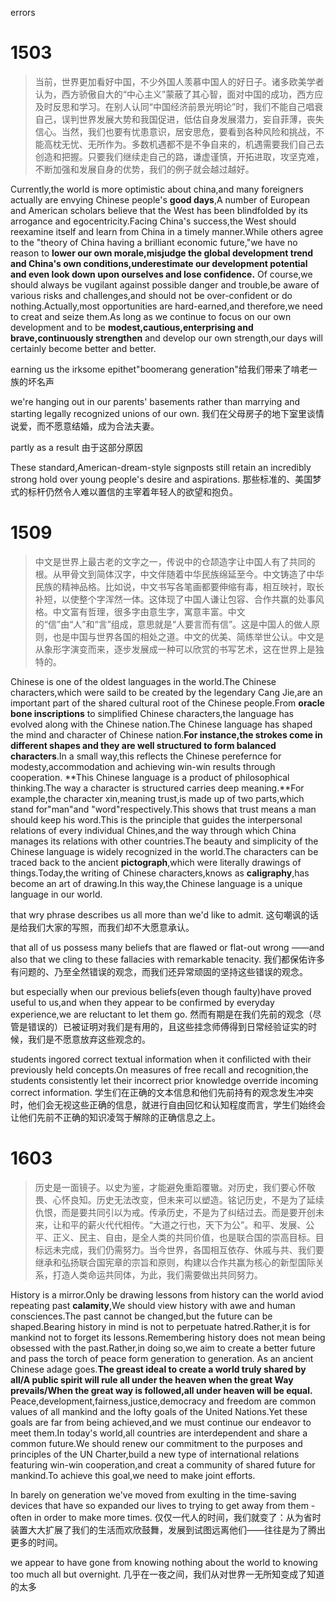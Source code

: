 errors

# 1503
> 当前，世界更加看好中国，不少外国人羡慕中国人的好日子。诸多欧美学者认为，西方骄傲自大的“中心主义”蒙蔽了其心智，面对中国的成功，西方应及时反思和学习。在别人认同“中国经济前景光明论”时，我们不能自己唱衰自己，误判世界发展大势和我国促进，低估自身发展潜力，妄自菲薄，丧失信心。当然，我们也要有忧患意识，居安思危，要看到各种风险和挑战，不能高枕无忧、无所作为。多数机遇都不是不争自来的，机遇需要我们自己去创造和把握。只要我们继续走自己的路，谦虚谨慎，开拓进取，攻坚克难，不断加强和发展自身的优势，我们的例子就会越过越好。

Currently,the world is more optimistic about china,and many foreigners actually are envying Chinese people's **good days**,A number of European and American scholars believe that the West has been blindfolded by its arrogance and egocentricity.Facing China's success,the West should reexamine itself and learn from China in a timely manner.While others agree to the "theory of China having a brilliant economic future,"we have no reason to **lower our own morale,misjudge the global development trend and China's own conditions,underestimate our development potential and even look down upon ourselves and lose confidence.**
Of course,we should always be vugilant against possible danger and trouble,be aware of various risks and challenges,and should not be over-confident or do nothing.Actually,most opportunities are hard-earned,and therefore,we need to creat and seize them.As long as we continue to focus on our own development and to be **modest,cautious,enterprising and brave,continuously strengthen** and develop our own strength,our days will certainly become better and better.

earning us the irksome epithet"boomerang generation"给我们带来了啃老一族的坏名声

we're hanging out in our parents' basements rather than marrying and starting legally recognized unions of our own.
我们在父母房子的地下室里谈情说爱，而不愿意结婚，成为合法夫妻。

partly as a result 由于这部分原因

These standard,American-dream-style signposts still retain an incredibly strong hold over young people's desire and aspirations.
那些标准的、美国梦式的标杆仍然令人难以置信的主宰着年轻人的欲望和抱负。

# 1509
> 中文是世界上最古老的文字之一，传说中的仓颉造字让中国人有了共同的根。从甲骨文到简体汉字，中文伴随着中华民族绵延至今。中文铸造了中华民族的精神品格。比如说，中文书写各笔画都要伸缩有毒，相互映衬，取长补短，以使整个字浑然一体。这体现了中国人谦让包容、合作共赢的处事风格。中文富有哲理，很多字由意生字，寓意丰富。中文的“信”由“人”和“言”组成，意思就是“人要言而有信”。这是中国人的做人原则，也是中国与世界各国的相处之道。中文的优美、简练举世公认。中文是从象形字演变而来，逐步发展成一种可以欣赏的书写艺术，这在世界上是独特的。

Chinese is one of the oldest languages in the world.The Chinese characters,which were saild to be created by the legendary Cang Jie,are an important part of the shared cultural root of the Chinese people.From **oracle bone inscriptions** to simplified Chinese characters,the language has evolved along with the Chinese nation.The Chinese language has shaped the mind and character of Chinese nation.**For instance,the strokes come in different shapes and they are well structured to form balanced characters**.In a small way,this reflects the Chinese perefernce for modesty,accommodation and achieving win-win results through cooperation.
**This Chinese language is a product of philosophical thinking.The way a character is structured carries deep meaning.**For example,the character xin,meaning trust,is made up of two parts,which stand for"man"and "word"respectively.This shows that trust means a man should keep his word.This is the principle that guides the interpersonal relations of every individual Chines,and the way through which China manages its relations with other countries.The beauty and simplicity of the Chinese language is widely recognized in the world.The characters can be traced back to the ancient **pictograph**,which were literally drawings of things.Today,the writing of Chinese characters,knows as **caligraphy**,has become an art of drawing.In this way,the Chinese language is a unique language in our world.

that wry phrase describes us all more than we'd like to admit.
这句嘲讽的话是给我们大家的写照，而我们却不大愿意承认。

that all of us possess many beliefs that are flawed or flat-out wrong ——and also that we cling to these fallacies with remarkable tenacity.
我们都保佑许多有问题的、乃至全然错误的观念，而我们还异常顽固的坚持这些错误的观念。

but especially when our previous beliefs(even though faulty)have proved useful to us,and when they appear to be confirmed by everyday experience,we are reluctant to let them go.
然而有期是在我们先前的观念（尽管是错误的）已被证明对我们是有用的，且这些挂念师傅得到日常经验证实的时候，我们是不愿意放弃这些观念的。

students ingored correct textual information when it confilicted with their previously held concepts.On measures of free recall and recognition,the students consistently let their incorrect prior knowledge override incoming correct information.
学生们在正确的文本信息和他们先前持有的观念发生冲突时，他们会无视这些正确的信息，就进行自由回忆和认知程度而言，学生们始终会让他们先前不正确的知识凌驾于解除的正确信息之上。

# 1603
> 历史是一面镜子。以史为鉴，才能避免重蹈覆辙。对历史，我们要心怀敬畏、心怀良知。历史无法改变，但未来可以塑造。铭记历史，不是为了延续仇恨，而是要共同引以为戒。传承历史，不是为了纠结过去。而是要开创未来，让和平的薪火代代相传。“大道之行也，天下为公”。和平、发展、公平、正义、民主、自由，是全人类的共同价值，也是联合国的崇高目标。目标远未完成，我们仍需努力。当今世界，各国相互依存、休戚与共、我们要继承和弘扬联合国宪章的宗旨和原则，构建以合作共赢为核心的新型国际关系，打造人类命运共同体，为此，我们需要做出共同努力。

History is a mirror.Only be drawing lessons from history can the world aviod repeating past **calamity**,We should view history with awe and human consciences.The past cannot be changed,but the future can be shaped.Bearing history in mind is not to perpetuate hatred.Rather,it is for mankind not to forget its lessons.Remembering history does not mean being obsessed with the past.Rather,in doing so,we aim to create a better future and pass the torch of peace form generation to generation.
As an ancient Chinese adage goes.**The greast ideal to create a world truly shared by all/A public spirit will rule all under the heaven when the great Way prevails/When the great way is followed,all under heaven will be equal.** Peace,development,fairness,justice,democracy and freedom are common values of all mankind and the lofty goals of the United Nations.Yet these goals are far from being achieved,and we must continue our endeavor to meet them.In today's world,all countries are interdependent and share a common future.We should renew our commitment to the purposes and principles of the UN Charter,build a new type of international relations featuring win-win cooperation,and creat a community of shared future for mankind.To achieve this goal,we need to make joint efforts.

In barely on generation we've moved from exulting in the time-saving devices that have so expanded our lives to trying to get away from them - often in order to make more times.
仅仅一代人的时间，我们就变了：从为省时装置大大扩展了我们的生活而欢欣鼓舞，发展到试图远离他们——往往是为了腾出更多的时间。

we appear to have gone from knowing nothing about the world to knowing too much all but overnight.
几乎在一夜之间，我们从对世界一无所知变成了知道的太多

















































